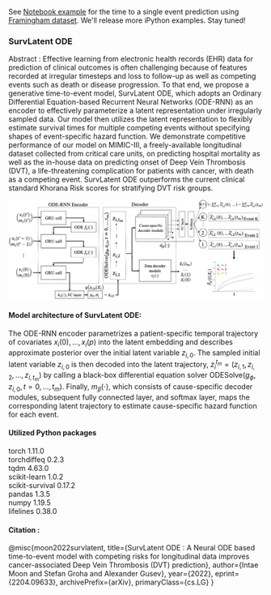  
See [Notebook example](https://github.com/itmoon7/survlatent_ode/blob/main/notebook_example.ipynb) for the time to a single event prediction using [Framingham dataset](https://biolincc.nhlbi.nih.gov/media/teachingstudies/FHS_Teaching_Longitudinal_Data_Documentation_2021a.pdf?link_time=2022-02-03_18:20:47.023970). We'll release more iPython examples. Stay tuned!

### SurvLatent ODE

Abstract : Effective learning from electronic health records (EHR) data for prediction of clinical outcomes is often challenging because of features recorded at irregular timesteps and loss to follow-up as well as competing events such as death or disease progression. To that end, we propose a generative time-to-event model, SurvLatent ODE, which adopts an Ordinary Differential Equation-based Recurrent Neural Networks (ODE-RNN) as an encoder to effectively parameterize a latent representation under irregularly sampled data. Our model then utilizes the latent representation to flexibly estimate survival times for multiple competing events without specifying shapes of event-specific hazard function. We demonstrate competitive performance of our model on MIMIC-III, a freely-available longitudinal dataset collected from critical care units, on predicting hospital mortality as well as the in-house data on predicting onset of Deep Vein Thrombosis (DVT), a life-threatening complication for patients with cancer, with death as a competing event. SurvLatent ODE outperforms the current clinical standard Khorana Risk scores for stratifying DVT risk groups.

![alt text](https://github.com/itmoon7/survlatent_ode/blob/main/survlatent_ode_architecture.png?raw=true)

#### Model architecture of SurvLatent ODE: 
The ODE-RNN encoder parametrizes a patient-specific temporal trajectory of covariates $x_i(0),...,x_i(p)$ into the latent embedding and describes approximate posterior over the initial latent variable $z_{i,0}$. The sampled initial latent variable $z_{i,0}$ is then decoded into the latent trajectory, $z_i^{t_m}  = (z_{i,1}, z_{i,2}, ..., z_{i,t_m})$ by calling a black-box differential equation solver ODESolve$(g_{\phi}, z_{i,0}, t = 0, ...,t_m)$. Finally, $m_\beta(\cdot)$, which consists of cause-specific decoder modules, subsequent fully connected layer, and softmax layer, maps the corresponding latent trajectory to estimate cause-specific hazard function for each event.

#### Utilized Python packages
torch 1.11.0 <br>
torchdiffeq 0.2.3 <br>
tqdm 4.63.0 <br>
scikit-learn 1.0.2 <br>
scikit-survival 0.17.2 <br>
pandas 1.3.5 <br>
numpy 1.19.5 <br>
lifelines 0.38.0

<!-- <img src="https://render.githubusercontent.com/render/math?math=x_{1,2} = \frac{-b \pm \sqrt{b^2-4ac}}{2b}"> -->
#### Citation :
@misc{moon2022survlatent,
      title={SurvLatent ODE : A Neural ODE based time-to-event model with competing risks for longitudinal data improves cancer-associated Deep Vein Thrombosis (DVT) prediction}, 
      author={Intae Moon and Stefan Groha and Alexander Gusev},
      year={2022},
      eprint={2204.09633},
      archivePrefix={arXiv},
      primaryClass={cs.LG}
}

